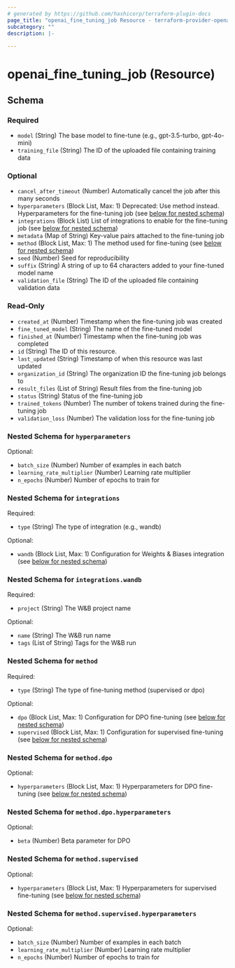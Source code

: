 ```yaml
---
# generated by https://github.com/hashicorp/terraform-plugin-docs
page_title: "openai_fine_tuning_job Resource - terraform-provider-openai"
subcategory: ""
description: |-
  
---
```


# openai_fine_tuning_job (Resource)





<!-- schema generated by tfplugindocs -->
## Schema

### Required

- `model` (String) The base model to fine-tune (e.g., gpt-3.5-turbo, gpt-4o-mini)
- `training_file` (String) The ID of the uploaded file containing training data

### Optional

- `cancel_after_timeout` (Number) Automatically cancel the job after this many seconds
- `hyperparameters` (Block List, Max: 1) Deprecated: Use method instead. Hyperparameters for the fine-tuning job (see [below for nested schema](#nestedblock--hyperparameters))
- `integrations` (Block List) List of integrations to enable for the fine-tuning job (see [below for nested schema](#nestedblock--integrations))
- `metadata` (Map of String) Key-value pairs attached to the fine-tuning job
- `method` (Block List, Max: 1) The method used for fine-tuning (see [below for nested schema](#nestedblock--method))
- `seed` (Number) Seed for reproducibility
- `suffix` (String) A string of up to 64 characters added to your fine-tuned model name
- `validation_file` (String) The ID of the uploaded file containing validation data

### Read-Only

- `created_at` (Number) Timestamp when the fine-tuning job was created
- `fine_tuned_model` (String) The name of the fine-tuned model
- `finished_at` (Number) Timestamp when the fine-tuning job was completed
- `id` (String) The ID of this resource.
- `last_updated` (String) Timestamp of when this resource was last updated
- `organization_id` (String) The organization ID the fine-tuning job belongs to
- `result_files` (List of String) Result files from the fine-tuning job
- `status` (String) Status of the fine-tuning job
- `trained_tokens` (Number) The number of tokens trained during the fine-tuning job
- `validation_loss` (Number) The validation loss for the fine-tuning job

<a id="nestedblock--hyperparameters"></a>
### Nested Schema for `hyperparameters`

Optional:

- `batch_size` (Number) Number of examples in each batch
- `learning_rate_multiplier` (Number) Learning rate multiplier
- `n_epochs` (Number) Number of epochs to train for


<a id="nestedblock--integrations"></a>
### Nested Schema for `integrations`

Required:

- `type` (String) The type of integration (e.g., wandb)

Optional:

- `wandb` (Block List, Max: 1) Configuration for Weights & Biases integration (see [below for nested schema](#nestedblock--integrations--wandb))

<a id="nestedblock--integrations--wandb"></a>
### Nested Schema for `integrations.wandb`

Required:

- `project` (String) The W&B project name

Optional:

- `name` (String) The W&B run name
- `tags` (List of String) Tags for the W&B run



<a id="nestedblock--method"></a>
### Nested Schema for `method`

Required:

- `type` (String) The type of fine-tuning method (supervised or dpo)

Optional:

- `dpo` (Block List, Max: 1) Configuration for DPO fine-tuning (see [below for nested schema](#nestedblock--method--dpo))
- `supervised` (Block List, Max: 1) Configuration for supervised fine-tuning (see [below for nested schema](#nestedblock--method--supervised))

<a id="nestedblock--method--dpo"></a>
### Nested Schema for `method.dpo`

Optional:

- `hyperparameters` (Block List, Max: 1) Hyperparameters for DPO fine-tuning (see [below for nested schema](#nestedblock--method--dpo--hyperparameters))

<a id="nestedblock--method--dpo--hyperparameters"></a>
### Nested Schema for `method.dpo.hyperparameters`

Optional:

- `beta` (Number) Beta parameter for DPO



<a id="nestedblock--method--supervised"></a>
### Nested Schema for `method.supervised`

Optional:

- `hyperparameters` (Block List, Max: 1) Hyperparameters for supervised fine-tuning (see [below for nested schema](#nestedblock--method--supervised--hyperparameters))

<a id="nestedblock--method--supervised--hyperparameters"></a>
### Nested Schema for `method.supervised.hyperparameters`

Optional:

- `batch_size` (Number) Number of examples in each batch
- `learning_rate_multiplier` (Number) Learning rate multiplier
- `n_epochs` (Number) Number of epochs to train for
